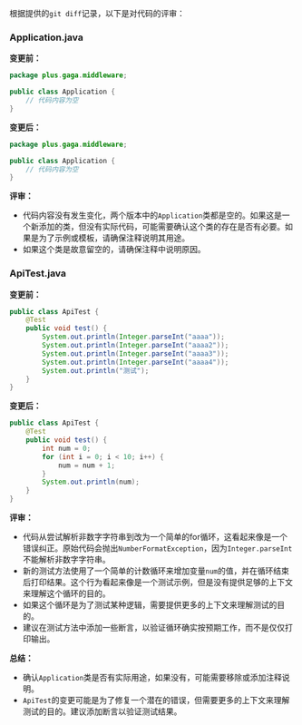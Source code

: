 根据提供的`git diff`记录，以下是对代码的评审：

### Application.java

**变更前：**
```java
package plus.gaga.middleware;

public class Application {
    // 代码内容为空
}
```

**变更后：**
```java
package plus.gaga.middleware;

public class Application {
    // 代码内容为空
}
```

**评审：**
- 代码内容没有发生变化，两个版本中的`Application`类都是空的。如果这是一个新添加的类，但没有实际代码，可能需要确认这个类的存在是否有必要。如果是为了示例或模板，请确保注释说明其用途。
- 如果这个类是故意留空的，请确保注释中说明原因。

### ApiTest.java

**变更前：**
```java
public class ApiTest {
    @Test
    public void test() {
        System.out.println(Integer.parseInt("aaaa"));
        System.out.println(Integer.parseInt("aaaa2"));
        System.out.println(Integer.parseInt("aaaa3"));
        System.out.println(Integer.parseInt("aaaa4"));
        System.out.println("测试");
    }
}
```

**变更后：**
```java
public class ApiTest {
    @Test
    public void test() {
        int num = 0;
        for (int i = 0; i < 10; i++) {
            num = num + 1;
        }
        System.out.println(num);
    }
}
```

**评审：**
- 代码从尝试解析非数字字符串到改为一个简单的for循环，这看起来像是一个错误纠正。原始代码会抛出`NumberFormatException`，因为`Integer.parseInt`不能解析非数字字符串。
- 新的测试方法使用了一个简单的计数循环来增加变量`num`的值，并在循环结束后打印结果。这个行为看起来像是一个测试示例，但是没有提供足够的上下文来理解这个循环的目的。
- 如果这个循环是为了测试某种逻辑，需要提供更多的上下文来理解测试的目的。
- 建议在测试方法中添加一些断言，以验证循环确实按预期工作，而不是仅仅打印输出。

**总结：**
- 确认`Application`类是否有实际用途，如果没有，可能需要移除或添加注释说明。
- `ApiTest`的变更可能是为了修复一个潜在的错误，但需要更多的上下文来理解测试的目的。建议添加断言以验证测试结果。